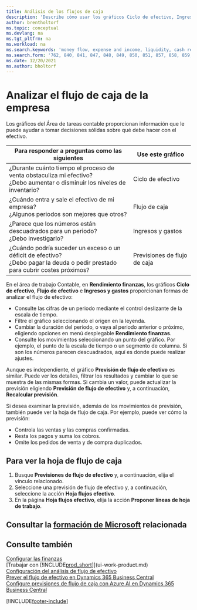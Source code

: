 ```yaml
---
title: Análisis de los flujos de caja
description: 'Describe cómo usar los gráficos Ciclo de efectivo, Ingresos y gastos, Flujo de efectivo y Previsión de flujo de efectivo para analizar el flujo de dinero de entrada y salida pasado y futuro de su empresa.'
author: brentholtorf
ms.topic: conceptual
ms.devlang: na
ms.tgt_pltfrm: na
ms.workload: na
ms.search.keywords: 'money flow, expense and income, liquidity, cash receipts minus cash payments, Cartera'
ms.search.form: '762, 840, 841, 847, 848, 849, 850, 851, 857, 858, 859, 860, 862, 863, 865, 866, 867, 868, 869, 1818'
ms.date: 12/20/2021
ms.author: bholtorf
---
```

# <a name="analyzing-cash-flow-in-your-company"></a>Analizar el flujo de caja de la empresa
Los gráficos del Área de tareas contable proporcionan información que le puede ayudar a tomar decisiones sólidas sobre qué debe hacer con el efectivo.  

| Para responder a preguntas como las siguientes | Use este gráfico |
| --- | --- |
| ¿Durante cuánto tiempo el proceso de venta obstaculiza mi efectivo?</br> ¿Debo aumentar o disminuir los niveles de inventario? |Ciclo de efectivo |
| ¿Cuándo entra y sale el efectivo de mi empresa?</br> ¿Algunos periodos son mejores que otros? |Flujo de caja |
| ¿Parece que los números están descuadrados para un periodo?</br> ¿Debo investigarlo? |Ingresos y gastos |
| ¿Cuándo podría suceder un exceso o un déficit de efectivo?</br> ¿Debo pagar la deuda o pedir prestado para cubrir costes próximos? |Previsiones de flujo de caja |

En el área de trabajo Contable, en **Rendimiento finanzas**, los gráficos **Ciclo de efectivo**, **Flujo de efectivo** e **Ingresos y gastos** proporcionan formas de analizar el flujo de efectivo:  

* Consulte las cifras de un periodo mediante el control deslizante de la escala de tiempo.  
* Filtre el gráfico seleccionando el origen en la leyenda.  
* Cambiar la duración del periodo, o vaya al periodo anterior o próximo, eligiendo opciones en menú desplegable **Rendimiento finanzas**.  
* Consulte los movimientos seleccionando un punto del gráfico. Por ejemplo, el punto de la escala de tiempo o un segmento de columna. Si son los números parecen descuadrados, aquí es donde puede realizar ajustes.  

Aunque es independiente, el gráfico **Previsión de flujo de efectivo** es similar. Puede ver los detalles, filtrar los resultados y cambiar lo que se muestra de las mismas formas. Si cambia un valor, puede actualizar la previsión eligiendo **Previsión de flujo de efectivo** y, a continuación, **Recalcular previsión**.

Si desea examinar la previsión, además de los movimientos de previsión, también puede ver la hoja de flujo de caja. Por ejemplo, puede ver cómo la previsión:

* Controla las ventas y las compras confirmadas.  
* Resta los pagos y suma los cobros.  
* Omite los pedidos de venta y de compra duplicados.  

## <a name="to-view-a-cash-flow-worksheet"></a>Para ver la hoja de flujo de caja

1. Busque **Previsiones de flujo de efectivo** y, a continuación, elija el vínculo relacionado.  
2. Seleccione una previsión de flujo de efectivo y, a continuación, seleccione la acción **Hoja flujos efectivo**.  
3. En la página **Hoja flujos efectivo**, elija la acción **Proponer líneas de hoja de trabajo**.  

## <a name="see-related-microsoft-training"></a>Consultar la [formación de Microsoft](/training/modules/forecast-cash-flow-dynamics-365-business-central/index) relacionada

## <a name="see-also"></a>Consulte también

[Configurar las finanzas](finance-setup-finance.md)  
[Trabajar con [!INCLUDE[prod_short](includes/prod_short.md)]](ui-work-product.md)  
[Configuración del análisis de flujo de efectivo](finance-setup-cash-flow-analyses.md)  
[Prever el flujo de efectivo en Dynamics 365 Business Central](/training/modules/forecast-cash-flow-dynamics-365-business-central/index)  
[Configure previsiones de flujo de caja con Azure AI en Dynamics 365 Business Central](/training/modules/setup-cash-flow-forecasts/)  

[!INCLUDE[footer-include](includes/footer-banner.md)]

